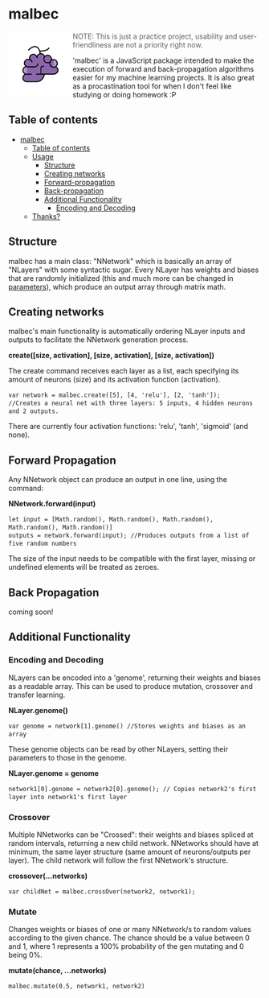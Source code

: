 # malbec
<img align="left" width="128" height="128" src="demo/malbec-logo.png">

> NOTE: This is just a practice project, usability and user-friendliness are not a priority right now.

'malbec' is a JavaScript package intended to make the execution of forward and back-propagation algorithms easier for my machine learning projects. It is also great as a procastination tool for when I don't feel like studying or doing homework :P

## Table of contents
- [malbec](#malbec)
  - [Table of contents](#table-of-contents)
  - [Usage](#usage)
    - [Structure](#structure)
    - [Creating networks](#creating-networks)
    - [Forward-propagation](#forward-propagation)
    - [Back-propagation](#back-propagation)
    - [Additional Functionality](#additional-functionality)
      - [Encoding and Decoding](#encoding-and-decoding)
  - [Thanks?](#thanks?)

## Structure

malbec has a main class: "NNetwork" which is basically an array of "NLayers" with some syntactic sugar. Every NLayer has weights and biases that are randomly initialized (this and much more can be changed in [parameters](parameters)), which produce an output array through matrix math.

## Creating networks

malbec's main functionality is automatically ordering NLayer inputs and outputs to facilitate the NNetwork generation process.

**create([size, activation], [size, activation], [size, activation])**

The create command receives each layer as a list, each specifying its amount of neurons (size) and its activation function (activation).

```
var network = malbec.create([5], [4, 'relu'], [2, 'tanh']);
//Creates a neural net with three layers: 5 inputs, 4 hidden neurons and 2 outputs.
```

There are currently four activation functions: 'relu', 'tanh', 'sigmoid' (and none).


## Forward Propagation

Any NNetwork object can produce an output in one line, using the command:

**NNetwork.forward(input)**

```
let input = [Math.random(), Math.random(), Math.random(), Math.random(), Math.random()]
outputs = network.forward(input); //Produces outputs from a list of five random numbers
```

The size of the input needs to be compatible with the first layer, missing or undefined elements will be treated as zeroes.

## Back Propagation

coming soon!

## Additional Functionality

### Encoding and Decoding

NLayers can be encoded into a 'genome', returning their weights and biases as a readable array. This can be used to produce mutation, crossover and transfer learning.

**NLayer.genome()**

```
var genome = network[1].genome() //Stores weights and biases as an array
```

These genome objects can be read by other NLayers, setting their parameters to those in the genome.

**NLayer.genome = genome**

```
network1[0].genome = network2[0].genome(); // Copies network2's first layer into network1's first layer
```

### Crossover

Multiple NNetworks can be "Crossed": their weights and biases spliced at random intervals, returning a new child network. NNetworks should have at minimum, the same layer structure (same amount of neurons/outputs per layer). The child network will follow the first NNetwork's structure.

**crossover(...networks)**

```
var childNet = malbec.crossOver(network2, network1);
```

### Mutate

Changes weights or biases of one or many NNetwork/s to random values according to the given chance. The chance should be a value between 0 and 1, where 1 represents a 100% probability of the gen mutating and 0 being 0%.

**mutate(chance, ...networks)**

```
malbec.mutate(0.5, network1, network2)
```
